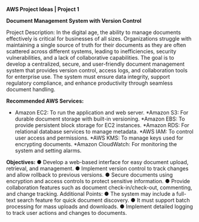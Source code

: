 **AWS Project Ideas | Project 1**

**Document Management System with Version Control**

Project Description: In the digital age, the ability to manage documents effectively is critical for businesses of all sizes. Organizations struggle with maintaining a single source of truth for their documents as they are often scattered across different systems, leading to inefficiencies, security vulnerabilities, and a lack of collaborative capabilities. The goal is to develop a centralized, secure, and user-friendly document management system that provides version control, access logs, and collaboration tools for enterprise use. The system must ensure data integrity, support regulatory compliance, and enhance productivity through seamless document handling.

**Recommended AWS Services:**

* Amazon EC2: To run the application and web server.
*Amazon S3: For durable document storage with built-in versioning.
*Amazon EBS: To provide persistent block storage for EC2 instances.
*Amazon RDS: For relational database services to manage metadata.
*AWS IAM: To control user access and permissions.
*AWS KMS: To manage keys used for encrypting documents.
*Amazon CloudWatch: For monitoring the system and setting alarms.

**Objectives:**
● Develop a web-based interface for easy document upload, retrieval, and management.
● Implement version control to track changes and allow rollback to previous versions.
● Secure documents using encryption and access controls to protect sensitive information.
● Provide collaboration features such as document check-in/check-out, commenting, and
change tracking. Additional Points:
● The system may include a full-text search feature for quick document discovery.
● It must support batch processing for mass uploads and downloads.
● Implement detailed logging to track user actions and changes to documents.
